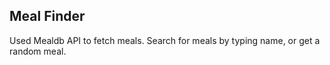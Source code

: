 ## Meal Finder
Used Mealdb API to fetch meals.
Search for meals by typing name, or get a random meal.